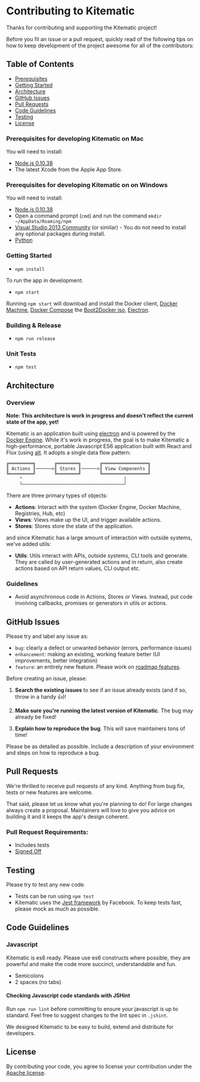 # Contributing to Kitematic

Thanks for contributing and supporting the Kitematic project!

Before you fil an issue or a pull request, quickly read of the following tips on how to keep development of the project awesome for all of the contributors:

## Table of Contents

 - [Prerequisites](#prerequisites)
 - [Getting Started](#getting-started)
 - [Architecture](#architecture)
 - [GitHub Issues](#github-issues)
 - [Pull Requests](#pull-requests)
 - [Code Guidelines](#code-guidelines)
 - [Testing](#testing)
 - [License](#license)


### Prerequisites for developing Kitematic on Mac 
You will need to install: 
-  [Node.js 0.10.38](https://nodejs.org/dist/v0.10.38/)
- The latest Xcode from the Apple App Store. 

### Prerequisites for developing Kitematic on on Windows 
You will need to install: 
- [Node.js 0.10.38](https://nodejs.org/dist/v0.10.38/)
- Open a command prompt (`cmd`) and run the command `mkdir ~/AppData/Roaming/npm` 
- [Visual Studio 2013 Community](https://www.visualstudio.com/en-us/products/visual-studio-community-vs.aspx) (or similar) - You do not need to install any optional packages during install.
- [Python](https://www.python.org/downloads/release/python-2710/)


### Getting Started

- `npm install`

To run the app in development:

- `npm start`

Running `npm start` will download and install the Docker client,
[Docker Machine](https://github.com/docker/machine), [Docker Compose](https://github.com/docker/compose)
the [Boot2Docker iso](https://github.com/boot2docker/boot2docker),
[Electron](http://electron.atom.io/).

### Building & Release

- `npm run release`

### Unit Tests

- `npm test`

## Architecture

### Overview

**Note: This architecture is work in progress and doesn't reflect the current state of the app, yet!**

Kitematic is an application built using [electron](https://github.com/atom/electron) and is powered by the [Docker Engine](https://github.com/docker/docker). While it's work in progress, the goal is to make Kitematic a high-performance, portable Javascript ES6 application built with React and Flux (using [alt](https://github.com/goatslacker/alt). It adopts a single data flow pattern:

```
╔═════════╗       ╔════════╗       ╔═════════════════╗
║ Actions ║──────>║ Stores ║──────>║ View Components ║
╚═════════╝       ╚════════╝       ╚═════════════════╝
     ^                                      │
     └──────────────────────────────────────┘
```

There are three primary types of objects:
- **Actions**: Interact with the system (Docker Engine, Docker Machine, Registries, Hub, etc)
- **Views**: Views make up the UI, and trigger available actions.
- **Stores**: Stores store the state of the application.

and since Kitematic has a large amount of interaction with outside systems, we've added utils:
- **Utils**: Utils interact with APIs, outside systems, CLI tools and generate. They are called by user-generated actions and in return, also create actions based on API return values, CLI output etc.

### Guidelines

- Avoid asynchronous code in Actions, Stores or Views. Instead, put code involving callbacks, promises or generators in utils or actions.

## GitHub Issues

Please try and label any issue as:
- `bug`: clearly a defect or unwanted behavior (errors, performance issues)
- `enhancement`: making an existing, working feature better (UI improvements, better integration)
- `feature`: an entirely new feature. Please work on [roadmap features](https://github.com/kitematic/kitematic/blob/master/ROADMAP.md).

Before creating an issue, please:

1. **Search the existing issues** to see if an issue already exists (and if so, throw in a handy :+1:)!

2. **Make sure you're running the latest version of Kitematic**. The bug may already be fixed!

3. **Explain how to reproduce the bug**. This will save maintainers tons of time!

Please be as detailed as possible. Include a description of your environment and steps on how to reproduce a bug.

## Pull Requests

We're thrilled to receive pull requests of any kind. Anything from bug fix, tests or new features are welcome.

That said, please let us know what you're planning to do! For large changes always create a proposal. Maintainers will love to give you advice on building it and it keeps the app's design coherent.

### Pull Request Requirements:
- Includes tests
- [Signed Off](https://github.com/docker/docker/blob/master/CONTRIBUTING.md#sign-your-work)

## Testing

Please try to test any new code.
- Tests can be run using `npm test`
- Kitematic uses the [Jest framework](https://facebook.github.io/jest/) by Facebook. To keep tests fast, please mock as much as possible.

## Code Guidelines

### Javascript

Kitematic is es6 ready. Please use es6 constructs where possible, they are powerful and make the code more succinct, understandable and fun.

- Semicolons
- 2 spaces (no tabs)

#### Checking Javascript code standards with JSHint

Run `npm run lint` before committing to ensure your javascript is up to standard. Feel free to suggest changes to the lint spec in `.jshint`.

We designed Kitematic to be easy to build, extend and distribute for developers.

## License

By contributing your code, you agree to license your contribution under the [Apache license](https://github.com/kitematic/kitematic/blob/master/LICENSE).
